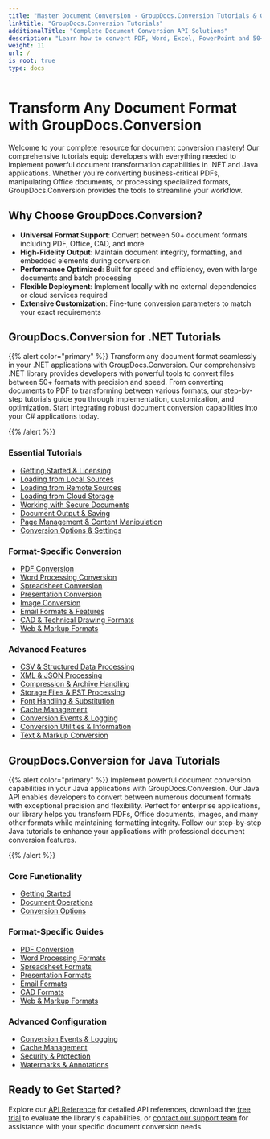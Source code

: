 ```yaml
---
title: "Master Document Conversion - GroupDocs.Conversion Tutorials & Guides"
linktitle: "GroupDocs.Conversion Tutorials"
additionalTitle: "Complete Document Conversion API Solutions"
description: "Learn how to convert PDF, Word, Excel, PowerPoint and 50+ formats with our step-by-step tutorials. Implement seamless document conversion in your applications."
weight: 11
url: /
is_root: true
type: docs
---
```

# Transform Any Document Format with GroupDocs.Conversion

Welcome to your complete resource for document conversion mastery! Our comprehensive tutorials equip developers with everything needed to implement powerful document transformation capabilities in .NET and Java applications. Whether you're converting business-critical PDFs, manipulating Office documents, or processing specialized formats, GroupDocs.Conversion provides the tools to streamline your workflow.

## Why Choose GroupDocs.Conversion?

- **Universal Format Support**: Convert between 50+ document formats including PDF, Office, CAD, and more
- **High-Fidelity Output**: Maintain document integrity, formatting, and embedded elements during conversion
- **Performance Optimized**: Built for speed and efficiency, even with large documents and batch processing
- **Flexible Deployment**: Implement locally with no external dependencies or cloud services required
- **Extensive Customization**: Fine-tune conversion parameters to match your exact requirements

## GroupDocs.Conversion for .NET Tutorials

{{% alert color="primary" %}}
Transform any document format seamlessly in your .NET applications with GroupDocs.Conversion. Our comprehensive .NET library provides developers with powerful tools to convert files between 50+ formats with precision and speed. From converting documents to PDF to transforming between various formats, our step-by-step tutorials guide you through implementation, customization, and optimization. Start integrating robust document conversion capabilities into your C# applications today.

{{% /alert %}}

### Essential Tutorials

- [Getting Started & Licensing](./net/getting-started-licensing/)
- [Loading from Local Sources](./net/loading-from-local-sources/)
- [Loading from Remote Sources](./net/loading-from-remote-sources/)
- [Loading from Cloud Storage](./net/loading-from-cloud-storage/)
- [Working with Secure Documents](./net/working-with-secure-documents/)
- [Document Output & Saving](./net/document-output-saving/)
- [Page Management & Content Manipulation](./net/page-management-content-manipulation/)
- [Conversion Options & Settings](./net/conversion-options-settings/)

### Format-Specific Conversion

- [PDF Conversion](./net/pdf-conversion/)
- [Word Processing Conversion](./net/word-processing-conversion/)
- [Spreadsheet Conversion](./net/spreadsheet-conversion/)
- [Presentation Conversion](./net/presentation-conversion/)
- [Image Conversion](./net/image-conversion/)
- [Email Formats & Features](./net/email-formats-features/)
- [CAD & Technical Drawing Formats](./net/cad-technical-drawing-formats/)
- [Web & Markup Formats](./net/web-markup-formats/)

### Advanced Features

- [CSV & Structured Data Processing](./net/csv-structured-data-processing/)
- [XML & JSON Processing](./net/xml-json-processing/)
- [Compression & Archive Handling](./net/compression-archive-handling/)
- [Storage Files & PST Processing](./net/storage-files-pst-processing/)
- [Font Handling & Substitution](./net/font-handling-substitution/)
- [Cache Management](./net/cache-management/)
- [Conversion Events & Logging](./net/conversion-events-logging/)
- [Conversion Utilities & Information](./net/conversion-utilities-information/)
- [Text & Markup Conversion](./net/text-markup-conversion/)

## GroupDocs.Conversion for Java Tutorials

{{% alert color="primary" %}}
Implement powerful document conversion capabilities in your Java applications with GroupDocs.Conversion. Our Java API enables developers to convert between numerous document formats with exceptional precision and flexibility. Perfect for enterprise applications, our library helps you transform PDFs, Office documents, images, and many other formats while maintaining formatting integrity. Follow our step-by-step Java tutorials to enhance your applications with professional document conversion features.

{{% /alert %}}

### Core Functionality

- [Getting Started](./java/getting-started/)
- [Document Operations](./java/document-operations/)
- [Conversion Options](./java/conversion-options/)

### Format-Specific Guides

- [PDF Conversion](./java/pdf-conversion/)
- [Word Processing Formats](./java/word-processing-formats/)
- [Spreadsheet Formats](./java/spreadsheet-formats/)
- [Presentation Formats](./java/presentation-formats/)
- [Email Formats](./java/email-formats/)
- [CAD Formats](./java/cad-formats/)
- [Web & Markup Formats](./java/web-markup-formats/)

### Advanced Configuration

- [Conversion Events & Logging](./java/conversion-events-logging/)
- [Cache Management](./java/cache-management/)
- [Security & Protection](./java/security-protection/)
- [Watermarks & Annotations](./java/watermarks-annotations/)

## Ready to Get Started?

Explore our [API Reference](https://reference.groupdocs.com/) for detailed API references, download the [free trial](https://releases.groupdocs.com/) to evaluate the library's capabilities, or [contact our support team](https://forum.groupdocs.com/) for assistance with your specific document conversion needs.